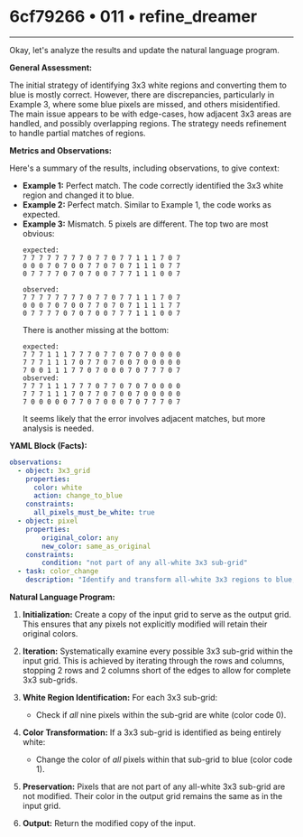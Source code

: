 # 6cf79266 • 011 • refine_dreamer

---
Okay, let's analyze the results and update the natural language program.

**General Assessment:**

The initial strategy of identifying 3x3 white regions and converting them to blue is mostly correct. However, there are discrepancies, particularly in Example 3, where some blue pixels are missed, and others misidentified. The main issue appears to be with edge-cases, how adjacent 3x3 areas are handled, and possibly overlapping regions. The strategy needs refinement to handle partial matches of regions.

**Metrics and Observations:**

Here's a summary of the results, including observations, to give context:

*   **Example 1:** Perfect match. The code correctly identified the 3x3 white region and changed it to blue.
*   **Example 2:** Perfect match. Similar to Example 1, the code works as expected.
*   **Example 3:** Mismatch. 5 pixels are different.
    The top two are most obvious:
    ```
    expected:
    7 7 7 7 7 7 7 7 0 7 7 0 7 7 1 1 1 7 0 7
    0 0 0 7 0 7 0 0 7 7 0 7 0 7 1 1 1 0 7 7
    0 7 7 7 7 0 7 0 7 0 0 7 7 7 1 1 1 0 0 7

    observed:
    7 7 7 7 7 7 7 7 0 7 7 0 7 7 1 1 1 7 0 7
    0 0 0 7 0 7 0 0 7 7 0 7 0 7 1 1 1 1 7 7
    0 7 7 7 7 0 7 0 7 0 0 7 7 7 1 1 1 0 0 7
    ```
    There is another missing at the bottom:
    ```
    expected:
    7 7 7 1 1 1 7 7 7 0 7 7 0 7 0 7 0 0 0 0
    7 7 7 1 1 1 7 0 7 7 0 7 0 0 7 0 0 0 0 0
    7 0 0 1 1 1 7 7 0 7 0 0 0 7 0 7 7 7 0 7
    observed:
    7 7 7 1 1 1 7 7 7 0 7 7 0 7 0 7 0 0 0 0
    7 7 7 1 1 1 7 0 7 7 0 7 0 0 7 0 0 0 0 0
    7 0 0 0 0 0 7 7 0 7 0 0 0 7 0 7 7 7 0 7
    ```
    It seems likely that the error involves adjacent matches, but more analysis
    is needed.

**YAML Block (Facts):**

```yaml
observations:
  - object: 3x3_grid
    properties:
      color: white
      action: change_to_blue
    constraints:
      all_pixels_must_be_white: true
  - object: pixel
    properties:
        original_color: any
        new_color: same_as_original
    constraints:
        condition: "not part of any all-white 3x3 sub-grid"
  - task: color_change
    description: "Identify and transform all-white 3x3 regions to blue, preserving other pixels."
```

**Natural Language Program:**

1.  **Initialization:** Create a copy of the input grid to serve as the output grid. This ensures that any pixels not explicitly modified will retain their original colors.

2.  **Iteration:** Systematically examine every possible 3x3 sub-grid within the input grid. This is achieved by iterating through the rows and columns, stopping 2 rows and 2 columns short of the edges to allow for complete 3x3 sub-grids.

3.  **White Region Identification:** For each 3x3 sub-grid:
    *   Check if *all* nine pixels within the sub-grid are white (color code 0).

4.  **Color Transformation:** If a 3x3 sub-grid is identified as being entirely white:
    * Change the color of *all* pixels within that sub-grid to blue (color code 1).

5.  **Preservation:** Pixels that are not part of any all-white 3x3 sub-grid are not modified. Their color in the output grid remains the same as in the input grid.

6. **Output:** Return the modified copy of the input.

